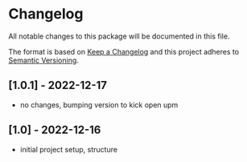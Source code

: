 # Changelog
All notable changes to this package will be documented in this file.

The format is based on [Keep a Changelog](http://keepachangelog.com/en/1.0.0/)
and this project adheres to [Semantic Versioning](http://semver.org/spec/v2.0.0.html).


## [1.0.1] - 2022-12-17
- no changes, bumping version to kick open upm

## [1.0] - 2022-12-16
- initial project setup, structure

